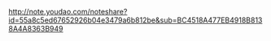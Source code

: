 http://note.youdao.com/noteshare?id=55a8c5ed67652926b04e3479a6b812be&sub=BC4518A477EB4918B8138A4A8363B949